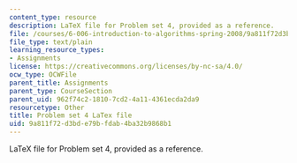 ```yaml
---
content_type: resource
description: LaTeX file for Problem set 4, provided as a reference.
file: /courses/6-006-introduction-to-algorithms-spring-2008/9a811f72d3bde79bfdab4ba32b9868b1_ps4.tex
file_type: text/plain
learning_resource_types:
- Assignments
license: https://creativecommons.org/licenses/by-nc-sa/4.0/
ocw_type: OCWFile
parent_title: Assignments
parent_type: CourseSection
parent_uid: 962f74c2-1810-7cd2-4a11-4361ecda2da9
resourcetype: Other
title: Problem set 4 LaTex file
uid: 9a811f72-d3bd-e79b-fdab-4ba32b9868b1
---
```

LaTeX file for Problem set 4, provided as a reference.